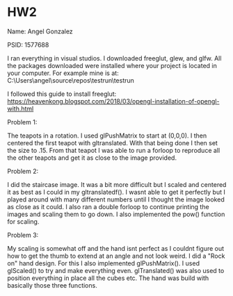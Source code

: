 # HW2
Name: Angel Gonzalez 

PSID: 1577688

I ran everything in visual studios. I downloaded freeglut, glew, and glfw. All the packages downloaded were installed where your project is located in your computer. For example mine is at: 
C:\Users\angel\source\repos\testrun\testrun 

I followed this guide to install freeglut: 
https://heavenkong.blogspot.com/2018/03/opengl-installation-of-opengl-with.html


Problem 1: 

The teapots in a rotation. I used glPushMatrix to start at (0,0,0). I then centered the first teapot with gltranslated. With that being done I then set the size to .15. From that teapot I was able to run a forloop to reproduce all the other teapots and get it as close to the image provided. 

Problem 2: 

I did the staircase image. It was a bit more difficult but I scaled and centered it as best as I could in my gltranslatedf(). I wasnt able to get it perfectly but I played around with many different numbers until I thought the image looked as close as it could. I also ran a double forloop to continue printing the images and scaling them to go down. I also implemented the pow() function for scaling. 

Problem 3: 

My scaling is somewhat off and the hand isnt perfect as I couldnt figure out how to get the thumb to extend at an angle and not look weird. I did a "Rock on" hand design. For this I also implemented glPushMatrix(). I used glScaled() to try and make everything even. glTranslated() was also used to position everything in place all the cubes etc. The hand was build with basically those three functions.
